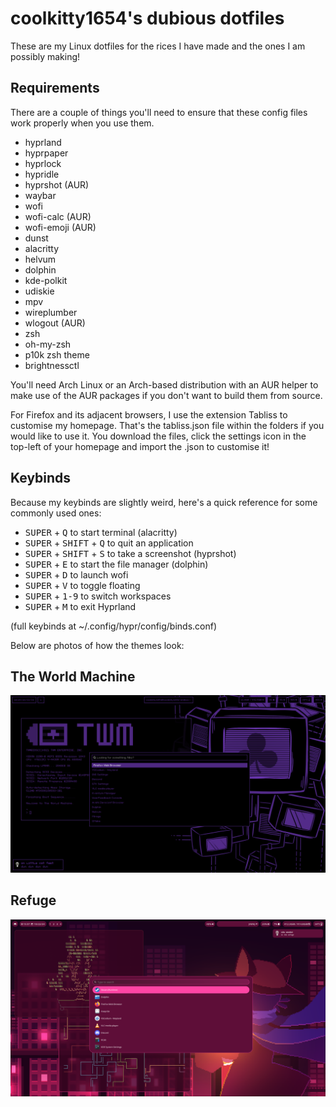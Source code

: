 # coolkitty1654's dubious dotfiles
These are my Linux dotfiles for the rices I have made and the ones I am possibly making!

## Requirements

There are a couple of things you'll need to ensure that these config files work properly when you use them.

- hyprland
- hyprpaper
- hyprlock
- hypridle
- hyprshot (AUR)
- waybar
- wofi
- wofi-calc (AUR)
- wofi-emoji (AUR)
- dunst
- alacritty
- helvum
- dolphin 
- kde-polkit
- udiskie
- mpv
- wireplumber
- wlogout (AUR)
- zsh
- oh-my-zsh
- p10k zsh theme
- brightnessctl

You'll need Arch Linux or an Arch-based distribution with an AUR helper to make use of the AUR packages if you don't want to build them from source.

For Firefox and its adjacent browsers, I use the extension Tabliss to customise my homepage. That's the tabliss.json file within the folders if you would like to use it. You download the files, click the settings icon in the top-left of your homepage and import the .json to customise it!

## Keybinds

Because my keybinds are slightly weird, here's a quick reference for some commonly used ones:

- <kbd>SUPER</kbd> + <kbd>Q</kbd> to start terminal (alacritty)
- <kbd>SUPER</kbd> + <kbd>SHIFT</kbd> + <kbd>Q</kbd> to quit an application
- <kbd>SUPER</kbd> + <kbd>SHIFT</kbd> + <kbd>S</kbd> to take a screenshot (hyprshot)
- <kbd>SUPER</kbd> + <kbd>E</kbd> to start the file manager (dolphin)
- <kbd>SUPER</kbd></kbd> + <kbd>D</kbd> to launch wofi
- <kbd>SUPER</kbd> + <kbd>V</kbd> to toggle floating
- <kbd>SUPER</kbd> + <kbd>1-9</kbd> to switch workspaces
- <kbd>SUPER</kbd> + <kbd>M</kbd> to exit Hyprland

(full keybinds at ~/.config/hypr/config/binds.conf)

Below are photos of how the themes look:

## The World Machine

![Image](https://github.com/coolkitty1654/linuxdotfiles/blob/4d840c4d8154cb96ed070d5e791e137b02843459/Pictures/twm.png)

## Refuge

![Image](https://github.com/coolkitty1654/linuxdotfiles/blob/4d840c4d8154cb96ed070d5e791e137b02843459/Pictures/refuge.png)

